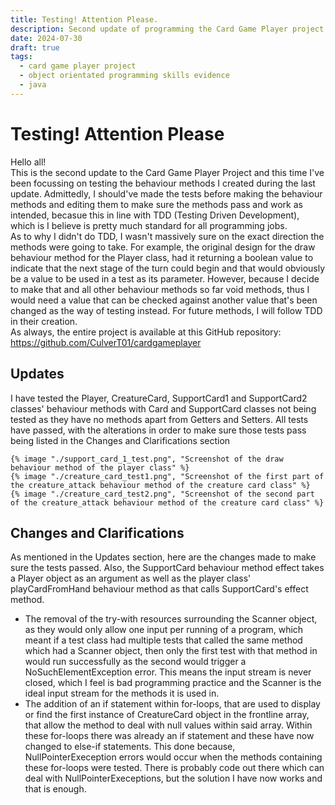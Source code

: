 ```yaml
---
title: Testing! Attention Please.
description: Second update of programming the Card Game Player project.
date: 2024-07-30
draft: true
tags:
  - card game player project
  - object orientated programming skills evidence
  - java
---
```


<div class="container fluid">
  <h1 class="col align-self-center">Testing! Attention Please</h1>
  <div class="row justify-content-center">
    <p class="col-8">
    Hello all!<br />
    This is the second update to the Card Game Player Project and this time I've been focussing on testing the behaviour methods I created during the last update. Admittedly, I should've made the tests before making the behaviour methods and editing them to make sure the methods pass and work as intended, becasue this in line with TDD (Testing Driven Development), which is I believe is pretty much standard for all programming jobs.<br />
    As to why I didn't do TDD, I wasn't massively sure on the exact direction the methods were going to take. For example, the original design for the draw behaviour method for the Player class, had it returning a boolean value to indicate that the next stage of the turn could begin and that would obviously be a value to be used in a test as its parameter. However, because I decide to make that and all other behaviour methods so far void methods, thus I would need a value that can be checked against another value that's been changed as the way of testing instead. For future methods, I will follow TDD in their creation.<br />
    As always, the entire project is available at this GitHub repository: <a href="https://github.com/CulverT01/cardgameplayer">https://github.com/CulverT01/cardgameplayer</a>
    </p>
  </div>
  <div class="row justify-content-center">
    <h2 class="row">Updates</h2>
    <p class="col-8"> 
    I have tested the Player, CreatureCard, SupportCard1 and SupportCard2 classes' behaviour methods with Card and SupportCard classes not being tested as they have no methods apart from Getters and Setters. All tests have passed, with the alterations in order to make sure those tests pass being listed in the Changes and Clarifications section</p>
    
    {% image "./support_card_1_test.png", "Screenshot of the draw behaviour method of the player class" %}
    {% image "./creature_card_test1.png", "Screenshot of the first part of the creature_attack behaviour method of the creature card class" %}
    {% image "./creature_card_test2.png", "Screenshot of the second part of the creature_attack behaviour method of the creature card class" %}
  </div>
  <div class="row justify-content-center">
    <h2 class="row">Changes and Clarifications</h2>
    <p class="col-8"> 
    As mentioned in the Updates section, here are the changes made to make sure the tests passed. Also, the SupportCard behaviour method effect takes a Player object as an argument as well as the player class' playCardFromHand behaviour method as that calls SupportCard's effect method.
    </p>
    <ul class="col-8">
      <li>The removal of the try-with resources surrounding the Scanner object, as they would only allow one input per running of a program, which meant if a test class had multiple tests that called the same method which had a Scanner object, then only the first test with that method in would run successfully as the second would trigger a  NoSuchElementException error. This means the input stream is never closed, which I feel is bad programming practice and the Scanner is the ideal input stream for the methods it is used in.
      </li>
      <li>
      The addition of an if statement within for-loops, that are used to display or find the first instance of CreatureCard object in the frontline array, that allow the method to deal with null values within said array. Within these for-loops there was already an if statement and these have now changed to else-if statements. This done because, NullPointerExeception errors would occur when the methods containing these for-loops were tested. There is probably code out there which can deal with NullPointerExeceptions, but the solution I have now works and that is enough.
      </li>
    </ul> 
  </div>
</div>
